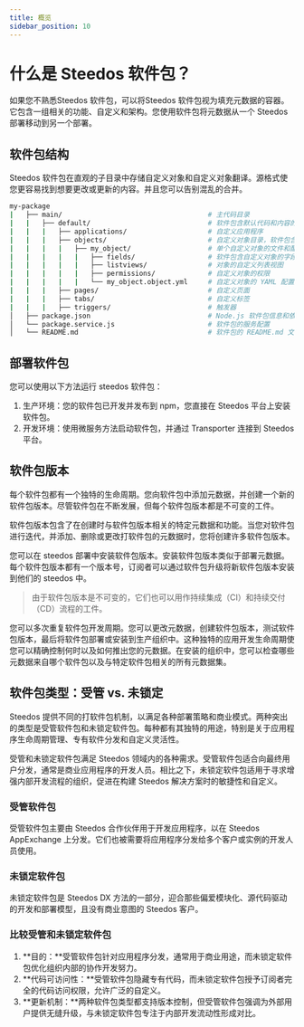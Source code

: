 ```yaml
---
title: 概览
sidebar_position: 10
---
```


# 什么是 Steedos 软件包？

如果您不熟悉Steedos 软件包，可以将Steedos 软件包视为填充元数据的容器。它包含一组相关的功能、自定义和架构。您使用软件包将元数据从一个 Steedos 部署移动到另一个部署。

## 软件包结构

Steedos 软件包在直观的子目录中存储自定义对象和自定义对象翻译。源格式使您更容易找到想要更改或更新的内容。并且您可以告别混乱的合并。

```bash
my-package
|   ├── main/                                    # 主代码目录
|   |   ├── default/                             # 软件包含默认代码和内容的文件夹
|   |   |   ├── applications/                    # 自定义应用程序
|   |   |   ├── objects/                         # 自定义对象目录，软件包含字段等定义
|   |   |   |   ├── my_object/                   # 单个自定义对象的文件和配置
|   |   |   |   |   ├── fields/                  # 软件包含自定义对象的字段
|   |   |   |   |   ├── listviews/               # 对象的自定义列表视图
|   |   |   |   |   ├── permissions/             # 自定义对象的权限
|   |   |   |   |   └── my_object.object.yml     # 自定义对象的 YAML 配置文件
|   |   |   ├── pages/                           # 自定义页面
|   |   |   ├── tabs/                            # 自定义标签
|   |   |   ├── triggers/                        # 触发器
│   ├── package.json                             # Node.js 软件包信息和依赖性
│   └── package.service.js                       # 软件包的服务配置
│   └── README.md                                # 软件包的 README.md 文件。
```

## 部署软件包

您可以使用以下方法运行 steedos 软件包：

1. 生产环境：您的软件包已开发并发布到 npm，您直接在 Steedos 平台上安装软件包。
2. 开发环境：使用微服务方法启动软件包，并通过 Transporter 连接到 Steedos 平台。

## 软件包版本

每个软件包都有一个独特的生命周期。您向软件包中添加元数据，并创建一个新的软件包版本。尽管软件包在不断发展，但每个软件包版本都是不可变的工件。

软件包版本包含了在创建时与软件包版本相关的特定元数据和功能。当您对软件包进行迭代，并添加、删除或更改打软件包的元数据时，您将创建许多软件包版本。

您可以在 steedos 部署中安装软件包版本。安装软件包版本类似于部署元数据。每个软件包版本都有一个版本号，订阅者可以通过软件包升级将新软件包版本安装到他们的 steedos 中。

> 由于软件包版本是不可变的，它们也可以用作持续集成（CI）和持续交付（CD）流程的工件。

您可以多次重复软件包开发周期。您可以更改元数据，创建软件包版本，测试软件包版本，最后将软件包部署或安装到生产组织中。这种独特的应用开发生命周期使您可以精确控制何时以及如何推出您的元数据。在安装的组织中，您可以检查哪些元数据来自哪个软件包以及与特定软件包相关的所有元数据集。

## 软件包类型：受管 vs. 未锁定

Steedos 提供不同的打软件包机制，以满足各种部署策略和商业模式。两种突出的类型是受管软件包和未锁定软件包。每种都有其独特的用途，特别是关于应用程序生命周期管理、专有软件分发和自定义灵活性。

受管和未锁定软件包满足 Steedos 领域内的各种需求。受管软件包适合向最终用户分发，通常是商业应用程序的开发人员。相比之下，未锁定软件包适用于寻求增强内部开发流程的组织，促进在构建 Steedos 解决方案时的敏捷性和自定义。

### 受管软件包

受管软件包主要由 Steedos 合作伙伴用于开发应用程序，以在 Steedos AppExchange 上分发。它们也被需要将应用程序分发给多个客户或实例的开发人员使用。

### 未锁定软件包

未锁定软件包是 Steedos DX 方法的一部分，迎合那些偏爱模块化、源代码驱动的开发和部署模型，且没有商业意图的 Steedos 客户。

### 比较受管和未锁定软件包

1. **目的：**受管软件包针对应用程序分发，通常用于商业用途，而未锁定软件包优化组织内部的协作开发努力。
2. **代码可访问性：**受管软件包隐藏专有代码，而未锁定软件包授予订阅者完全的代码访问权限，允许广泛的自定义。
3. **更新机制：**两种软件包类型都支持版本控制，但受管软件包强调为外部用户提供无缝升级，与未锁定软件包专注于内部开发流动性形成对比。

